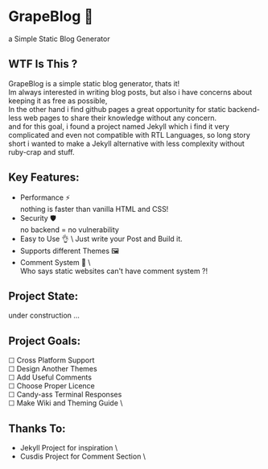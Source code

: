 # GrapeBlog 🍇
a Simple Static Blog Generator

## WTF Is This ?
GrapeBlog is a simple static blog generator, thats it! \
Im always interested in writing blog posts, but also i have concerns about keeping it as free as possible, \
In the other hand i find github pages a great opportunity for static backend-less web pages to share their knowledge without any concern.\
and for this goal, i found a project named Jekyll which i find it very complicated and even not compatible with RTL Languages, so long story short i wanted to make a Jekyll alternative with less complexity without ruby-crap and stuff.

## Key Features:
- Performance ⚡ \
nothing is faster than vanilla HTML and CSS!
- Security 🛡️ \
no backend = no vulnerability
- Easy to Use 👌 \ 
Just write your Post and Build it.
- Supports different Themes 🖼️
- Comment System 💬   \         
Who says static websites can't have comment system ?!

## Project State:
under construction ...

## Project Goals:
☐ Cross Platform Support \
☐ Design Another Themes \
☐ Add Useful Comments \
☐ Choose Proper Licence \
☐ Candy-ass Terminal Responses \
☐ Make Wiki and Theming Guide \


## Thanks To:
- Jekyll Project for inspiration \ 
- Cusdis Project for Comment Section \
